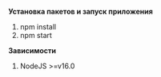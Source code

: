 **Установка пакетов и запуск приложения**
1. npm install
2. npm start

**Зависимости**
1. NodeJS >=v16.0
